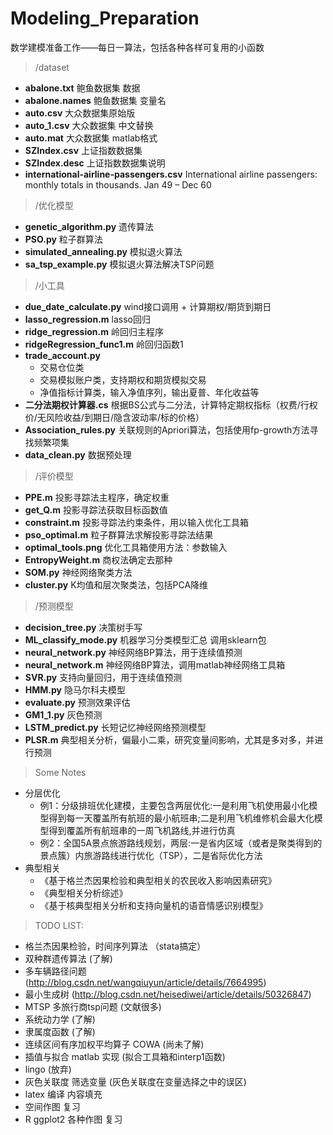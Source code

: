 # Modeling_Preparation
数学建模准备工作——每日一算法，包括各种各样可复用的小函数

> /dataset

- **abalone.txt** 鲍鱼数据集 数据
- **abalone.names** 鲍鱼数据集 变量名
- **auto.csv** 大众数据集原始版
- **auto_1.csv** 大众数据集 中文替换
- **auto.mat**	大众数据集 matlab格式
- **SZIndex.csv** 上证指数数据集
- **SZIndex.desc** 上证指数数据集说明
- **international-airline-passengers.csv** International airline passengers: monthly totals in thousands. Jan 49 – Dec 60

> /优化模型

- **genetic_algorithm.py** 遗传算法
- **PSO.py** 粒子群算法
- **simulated_annealing.py** 模拟退火算法
- **sa_tsp_example.py** 模拟退火算法解决TSP问题

> /小工具

- **due_date_calculate.py** wind接口调用 + 计算期权/期货到期日
- **lasso_regression.m** lasso回归
- **ridge_regression.m** 岭回归主程序
- **ridgeRegression_func1.m** 岭回归函数1
- **trade_account.py**
    - 交易仓位类
    - 交易模拟账户类，支持期权和期货模拟交易
    - 净值指标计算类，输入净值序列，输出夏普、年化收益等
- **二分法期权计算器.cs** 根据BS公式与二分法，计算特定期权指标（权费/行权价/无风险收益/到期日/隐含波动率/标的价格）
- **Association_rules.py** 关联规则的Apriori算法，包括使用fp-growth方法寻找频繁项集
- **data_clean.py** 数据预处理

> /评价模型

- **PPE.m** 投影寻踪法主程序，确定权重
- **get_Q.m** 投影寻踪法获取目标函数值
- **constraint.m** 投影寻踪法约束条件，用以输入优化工具箱
- **pso_optimal.m** 粒子群算法求解投影寻踪法结果
- **optimal_tools.png** 优化工具箱使用方法：参数输入
- **EntropyWeight.m** 商权法确定去那种
- **SOM.py** 神经网络聚类方法
- **cluster.py** K均值和层次聚类法，包括PCA降维

> /预测模型

- **decision_tree.py** 决策树手写
- **ML_classify_mode.py** 机器学习分类模型汇总 调用sklearn包
- **neural_network.py** 神经网络BP算法，用于连续值预测
- **neural_network.m** 神经网络BP算法，调用matlab神经网络工具箱
- **SVR.py** 支持向量回归，用于连续值预测
- **HMM.py** 隐马尔科夫模型
- **evaluate.py** 预测效果评估
- **GM1_1.py** 灰色预测
- **LSTM_predict.py** 长短记忆神经网络预测模型
- **PLSR.m** 典型相关分析，偏最小二乘，研究变量间影响，尤其是多对多，并进行预测

> Some Notes
- 分层优化
    - 例1：分级排班优化建模，主要包含两层优化:一是利用飞机使用最小化模型得到每一天覆盖所有航班的最小航班串;二是利用飞机维修机会最大化模型得到覆盖所有航班串的一周飞机路线,并进行仿真
    - 例2：全国5A景点旅游路线规划，两层:一是省内区域（或者是聚类得到的景点簇）内旅游路线进行优化（TSP），二是省际优化方法
- 典型相关
    - 《基于格兰杰因果检验和典型相关的农民收入影响因素研究》
	- 《典型相关分析综述》
	- 《基于核典型相关分析和支持向量机的语音情感识别模型》


> TODO LIST:

- 格兰杰因果检验，时间序列算法 （stata搞定）
- 双种群遗传算法 (了解)
- 多车辆路径问题 (http://blog.csdn.net/wangqiuyun/article/details/7664995)
- 最小生成树 (http://blog.csdn.net/heisediwei/article/details/50326847)
- MTSP 多旅行商tsp问题 (文献很多)
- 系统动力学     (了解)
- 隶属度函数     (了解)
- 连续区间有序加权平均算子 COWA     (尚未了解)
- 插值与拟合 matlab 实现   (拟合工具箱和interp1函数)
- lingo     (放弃)
- 灰色关联度 筛选变量    (灰色关联度在变量选择之中的误区)
- latex 编译 内容填充
- 空间作图 复习
- R ggplot2 各种作图 复习 





















































